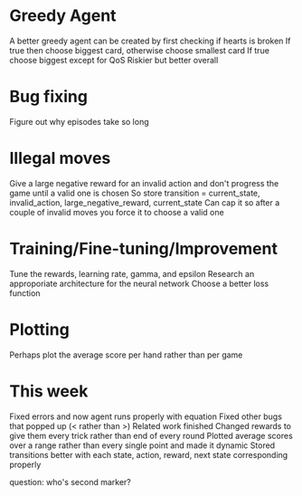 # Greedy Agent

A better greedy agent can be created by first checking if hearts is broken
If true then choose biggest card, otherwise choose smallest card
If true choose biggest except for QoS
Riskier but better overall

# Bug fixing

Figure out why episodes take so long

# Illegal moves

Give a large negative reward for an invalid action and don't progress the game until a valid one is chosen
So store transition = current_state, invalid_action, large_negative_reward, current_state
Can cap it so after a couple of invalid moves you force it to choose a valid one

# Training/Fine-tuning/Improvement

Tune the rewards, learning rate, gamma, and epsilon
Research an approporiate architecture for the neural network
Choose a better loss function   

# Plotting

Perhaps plot the average score per hand rather than per game

# This week

Fixed errors and now agent runs properly with equation
Fixed other bugs that popped up (< rather than >)
Related work finished
Changed rewards to give them every trick rather than end of every round
Plotted average scores over a range rather than every single point and made it dynamic
Stored transitions better with each state, action, reward, next state corresponding properly

question: who's second marker?